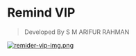 # Remind VIP
> Developed By S M ARIFUR RAHMAN

[![remider-vip-img.png](https://i.postimg.cc/jSrjZT1d/remider-vip-img.png)](https://postimg.cc/PP2h5ghB)


